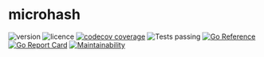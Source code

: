 # microhash
![version](https://img.shields.io/github/v/tag/dtreshy/microhash?include_prereleases&label=Version)
![licence](https://img.shields.io/github/license/DTreshy/Go-gRPC-Builder)
[![codecov coverage](https://codecov.io/gh/DTreshy/microhash/branch/master/graph/badge.svg?token=78Y7QM6LGG)](https://codecov.io/gh/DTreshy/microhash)
![Tests passing](https://github.com/DTreshy/microhash/actions/workflows/test.yml/badge.svg)
[![Go Reference](https://pkg.go.dev/badge/github.com/DTreshy/microhash.svg)](https://pkg.go.dev/github.com/DTreshy/microhash)
[![Go Report Card](https://goreportcard.com/badge/github.com/DTreshy/microhash)](https://goreportcard.com/report/github.com/DTreshy/microhash)
[![Maintainability](https://api.codeclimate.com/v1/badges/20848be00e4acf626f00/maintainability)](https://codeclimate.com/github/DTreshy/microhash/maintainability)
